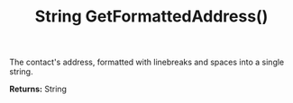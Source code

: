 ﻿---
uid: crmscript_ref_NSContact_GetFormattedAddress
title: String GetFormattedAddress()
intellisense: NSContact.GetFormattedAddress
keywords: NSContact, GetFormattedAddress
so.topic: reference
---

The contact's address, formatted with linebreaks and spaces into a single string.

**Returns:** String


